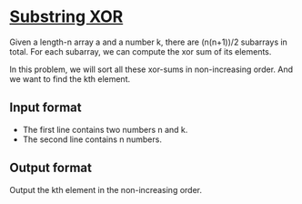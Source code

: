 # [Substring XOR][link]

Given a length-n array a and a number k, there are (n(n+1))/2 subarrays in total. For each subarray, we can compute the xor sum of its elements.

In this problem, we will sort all these xor-sums in non-increasing order. And we want to find the kth element.

## Input format

- The first line contains two numbers n and k.
- The second line contains n numbers.

## Output format

Output the kth element in the non-increasing order.

[link]: https://www.hackerearth.com/practice/data-structures/advanced-data-structures/trie-keyword-tree/practice-problems/algorithm/substring-xor-bc997d8a/
